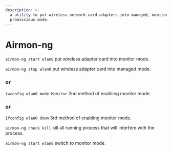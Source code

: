 ```yaml
---
description: >-
  a utility to put wireless network card adapters into managed, monitor or
  promiscious mode.
---
```


# Airmon-ng

`airmon-ng start wlan0` put wireless adapter card into monitor mode.

`airmon-ng stop wlan0` put wireless adapter card into managed mode.

### or

`iwconfig wlan0 mode Monitor` 2nd method of enabling monitor mode.

### or

`ifconfig wlan0 down` 3rd method of enabling monitor mode.

`airmon-ng check kill` kill all running process that will interfere with the process.

`airmon-ng start wlan0` switch to monitor mode.

